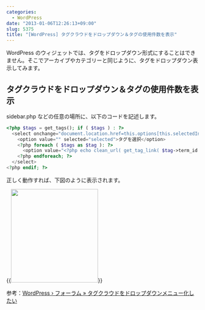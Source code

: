 ```yaml
---
categories:
  - WordPress
date: "2013-01-06T12:26:13+09:00"
slug: 5375
title: "[WordPress] タグクラウドをドロップダウン＆タグの使用件数を表示"
---
```


WordPress のウィジェットでは、タグをドロップダウン形式にすることはできません。そこでアーカイブやカテゴリーと同じように、タグをドロップダウン表示してみます。

## タグクラウドをドロップダウン＆タグの使用件数を表示

sidebar.php などの任意の場所に、以下のコードを記述します。

```php
<?php $tags = get_tags(); if ( $tags ) : ?>
  <select onchange="document.location.href=this.options[this.selectedIndex].value;">
    <option value="" selected="selected">タグを選択</option>
    <?php foreach ( $tags as $tag ): ?>
      <option value="<?php echo clean_url( get_tag_link( $tag->term_id ) ); ?>"><?php echo wp_specialchars( $tag->name ); ?> (<?php echo $tag->count; ?>)</option>
    <?php endforeach; ?>
  </select>
<?php endif; ?>
```

正しく動作すれば、下図のように表示されます。

{{<img alt="" src="/images/2013/01/5375_1.png" width="228" height="245">}}

参考：[WordPress › フォーラム » タグクラウドをドロップダウンメニュー化したい](http://ja.forums.wordpress.org/topic/1764)
